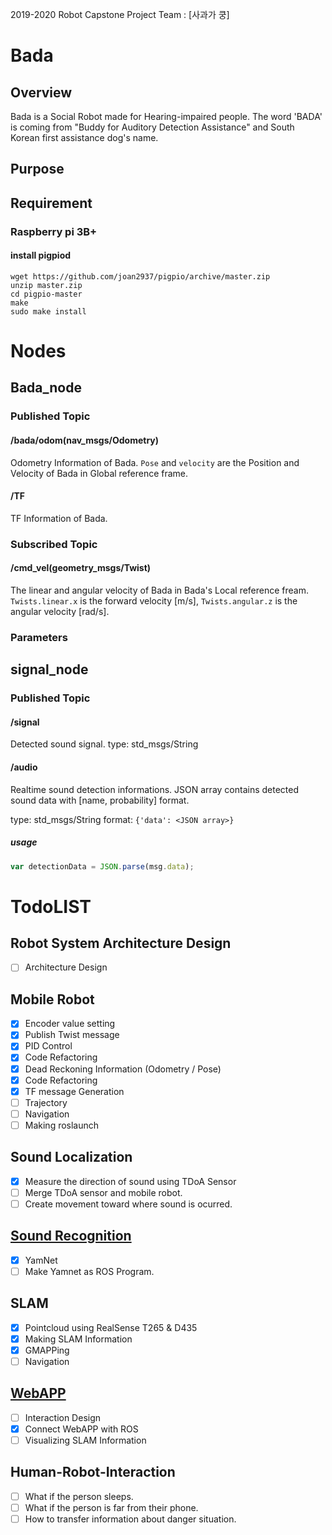 2019-2020 Robot Capstone Project Team : [사과가 쿵]


# Bada
## Overview

Bada is a Social Robot made for Hearing-impaired people.
The word 'BADA' is coming from "Buddy for Auditory Detection Assistance" and South Korean first assistance dog's name.

## Purpose


## Requirement

### Raspberry pi 3B+

#### install pigpiod

    wget https://github.com/joan2937/pigpio/archive/master.zip
    unzip master.zip
    cd pigpio-master 
    make
    sudo make install


# Nodes

## Bada_node

### Published Topic

#### /bada/odom(nav_msgs/Odometry)

Odometry Information of Bada. `Pose` and `velocity` are the Position and Velocity of Bada in Global reference frame.

#### /TF

TF Information of Bada.

### Subscribed Topic
#### /cmd_vel(geometry_msgs/Twist)

The linear and angular velocity of Bada in Bada's Local reference fream. `Twists.linear.x` is the forward velocity [m/s], `Twists.angular.z` is the angular velocity [rad/s].

### Parameters

## signal_node

### Published Topic

#### /signal

Detected sound signal. type: std_msgs/String

#### /audio

Realtime sound detection informations.
JSON array contains detected sound data with [name, probability] format.

type: std_msgs/String 
format: `{'data': <JSON array>}`

##### usage

```js
var detectionData = JSON.parse(msg.data);
```

# TodoLIST
## Robot System Architecture Design
 - [ ] Architecture Design

## Mobile Robot 
 - [x] Encoder value setting
 - [x] Publish Twist message
 - [x] PID Control
 - [x] Code Refactoring 
 - [x] Dead Reckoning Information (Odometry / Pose)
 - [x] Code Refactoring
 - [x] TF message Generation
 - [ ] Trajectory 
 - [ ] Navigation
 - [ ] Making roslaunch
 
## Sound Localization
 - [x] Measure the direction of sound using TDoA Sensor
 - [ ] Merge TDoA sensor and mobile robot.
 - [ ] Create movement toward where sound is ocurred.
 
## [Sound Recognition](Sound/README.md)
 - [x] YamNet 
 - [ ] Make Yamnet as ROS Program.
 
## SLAM 
 - [x] Pointcloud using RealSense T265 & D435 
 - [x] Making SLAM Information
 - [x] GMAPPing 
 - [ ] Navigation
 
## [WebAPP](Visualization/README.md)

 - [ ] Interaction Design
 - [x] Connect WebAPP with ROS 
 - [ ] Visualizing SLAM Information
 
 ## Human-Robot-Interaction
 - [ ] What if the person sleeps.
 - [ ] What if the person is far from their phone.
 - [ ] How to transfer information about danger situation.
